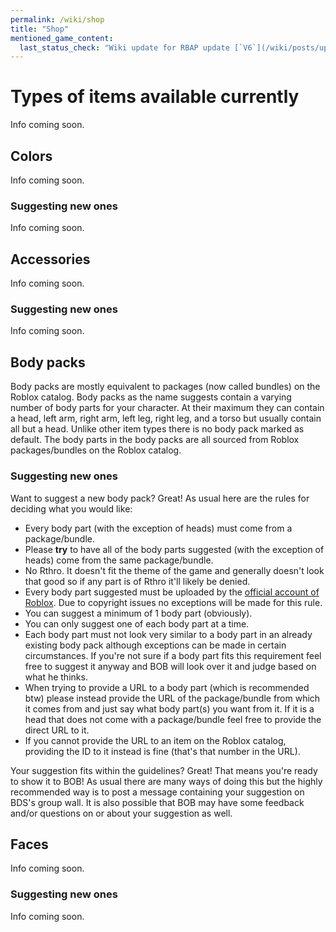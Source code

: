```yaml
---
permalink: /wiki/shop
title: "Shop"
mentioned_game_content:
  last_status_check: "Wiki update for RBAP update [`V6`](/wiki/posts/update-log/6-0-0)"
---
```




# Types of items available currently

Info coming soon.

## Colors

Info coming soon.

### Suggesting new ones

Info coming soon.

## Accessories

Info coming soon.

### Suggesting new ones

Info coming soon.

## Body packs

Body packs are mostly equivalent to packages (now called bundles) on the Roblox catalog. Body packs as the name suggests contain a varying number of body parts for your character. At their maximum they can contain a head, left arm, right arm, left leg, right leg, and a torso but usually contain all but a head. Unlike other item types there is no body pack marked as default. The body parts in the body packs are all sourced from Roblox packages/bundles on the Roblox catalog.

### Suggesting new ones

Want to suggest a new body pack? Great! As usual here are the rules for deciding what you would like:

* Every body part (with the exception of heads) must come from a package/bundle.
* Please **try** to have all of the body parts suggested (with the exception of heads) come from the same package/bundle.
* No Rthro. It doesn't fit the theme of the game and generally doesn't look that good so if any part is of Rthro it'll likely be denied.
* Every body part suggested must be uploaded by the [official account of Roblox](https://www.roblox.com/users/1/profile). Due to copyright issues no exceptions will be made for this rule.
* You can suggest a minimum of 1 body part (obviously).
* You can only suggest one of each body part at a time.
* Each body part must not look very similar to a body part in an already existing body pack although exceptions can be made in certain circumstances. If you're not sure if a body part fits this requirement feel free to suggest it anyway and BOB will look over it and judge based on what he thinks.
* When trying to provide a URL to a body part (which is recommended btw) please instead provide the URL of the package/bundle from which it comes from and just say what body part(s) you want from it. If it is a head that does not come with a package/bundle feel free to provide the direct URL to it.
* If you cannot provide the URL to an item on the Roblox catalog, providing the ID to it instead is fine (that's that number in the URL).

Your suggestion fits within the guidelines? Great! That means you're ready to show it to BOB! As usual there are many ways of doing this but the highly recommended way is to post a message containing your suggestion on BDS's group wall. It is also possible that BOB may have some feedback and/or questions on or about your suggestion as well.

## Faces

Info coming soon.

### Suggesting new ones

Info coming soon.